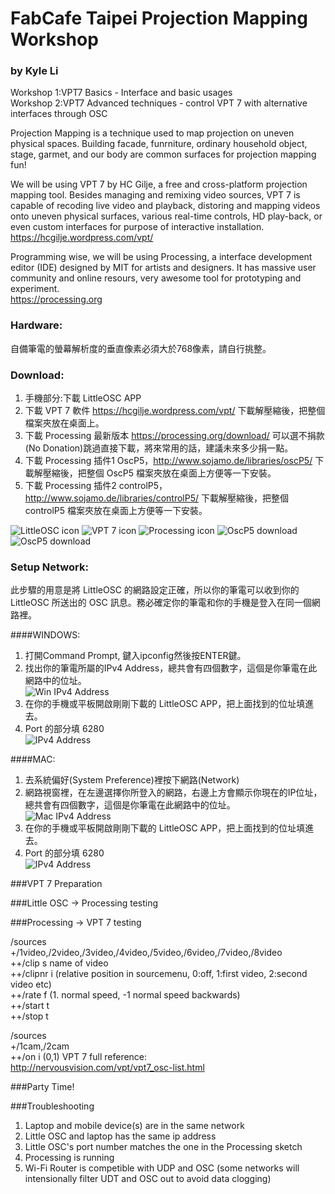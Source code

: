 # FabCafe Taipei Projection Mapping Workshop  
### by Kyle Li    
Workshop 1:VPT7 Basics - Interface and basic usages   
Workshop 2:VPT7 Advanced techniques - control VPT 7 with alternative interfaces through OSC   

Projection Mapping is a technique used to map projection on uneven physical spaces. Building facade, funrniture, ordinary household object, stage, garmet, and our body are common surfaces for projection mapping fun!    

We will be using VPT 7 by HC Gilje, a free and cross-platform projection mapping tool. Besides managing and remixing video sources, VPT 7 is capable of recoding live video and playback, distoring and mapping videos onto uneven physical surfaces, various real-time controls, HD play-back, or even custom interfaces for purpose of interactive installation.    
https://hcgilje.wordpress.com/vpt/  

Programming wise, we will be using Processing, a interface development editor (IDE) designed by MIT for artists and designers. It has massive user community and online resours, very awesome tool for prototyping and experiment.  
https://processing.org  

### Hardware:  
自備筆電的螢幕解析度的垂直像素必須大於768像素，請自行挑整。  

### Download:    
1. 手機部分:下載 LittleOSC APP  
2. 下載 VPT 7 軟件 https://hcgilje.wordpress.com/vpt/ 下載解壓縮後，把整個檔案夾放在桌面上。  
3. 下載 Processing 最新版本 https://processing.org/download/ 可以選不捐款(No Donation)跳過直接下載，將來常用的話，建議未來多少捐一點。   
4. 下載 Processing 插件1 OscP5，http://www.sojamo.de/libraries/oscP5/ 下載解壓縮後，把整個 OscP5 檔案夾放在桌面上方便等一下安裝。 
5. 下載 Processing 插件2 controlP5，http://www.sojamo.de/libraries/controlP5/ 下載解壓縮後，把整個 controlP5 檔案夾放在桌面上方便等一下安裝。 
  
![LittleOSC icon](https://github.com/ghettokon/fabcafeTaipei-VPT-7/raw/master/media/LittleOSC_icon.jpg)
![VPT 7 icon](https://github.com/ghettokon/fabcafeTaipei-VPT-7/raw/master/media/vpt7_icon.jpg)
![Processing icon](https://github.com/ghettokon/fabcafeTaipei-VPT-7/raw/master/media/Processing_icon.jpg)
![OscP5 download](https://github.com/ghettokon/fabcafeTaipei-VPT-7/raw/master/media/OSP5.jpg)
![OscP5 download](https://github.com/ghettokon/fabcafeTaipei-VPT-7/raw/master/media/controlP5.jpg)  

### Setup Network:  
此步驟的用意是將 LittleOSC 的網路設定正確，所以你的筆電可以收到你的 LittleOSC 所送出的 OSC 訊息。務必確定你的筆電和你的手機是登入在同一個網路裡。  

####WINDOWS:  
1. 打開Command Prompt, 鍵入ipconfig然後按ENTER鍵。  
2. 找出你的筆電所屬的IPv4 Address，總共會有四個數字，這個是你筆電在此網路中的位址。  
![Win IPv4 Address](https://github.com/ghettokon/fabcafeTaipei-VPT-7/raw/master/media/commandp.jpg)  
3. 在你的手機或平板開啟剛剛下載的 LittleOSC APP，把上面找到的位址填進去。  
4. Port 的部分填 6280   
![IPv4 Address](https://github.com/ghettokon/fabcafeTaipei-VPT-7/raw/master/media/loAndriod.jpg)  

####MAC:  
1. 去系統偏好(System Preference)裡按下網路(Network)  
2. 網路視窗裡，在左邊選擇你所登入的網路，右邊上方會顯示你現在的IP位址，總共會有四個數字，這個是你筆電在此網路中的位址。  
![Mac IPv4 Address](https://github.com/ghettokon/fabcafeTaipei-VPT-7/raw/master/media/mac_ip.jpg)  
3. 在你的手機或平板開啟剛剛下載的 LittleOSC APP，把上面找到的位址填進去。  
4. Port 的部分填 6280   
![IPv4 Address](https://github.com/ghettokon/fabcafeTaipei-VPT-7/raw/master/media/loMac.jpg)  

###VPT 7 Preparation

###Little OSC → Processing testing  

###Processing → VPT 7 testing

/sources  
+/1video,/2video,/3video,/4video,/5video,/6video,/7video,/8video  
++/clip s name of video  
++/clipnr i (relative position in sourcemenu, 0:off, 1:first video, 2:second video etc)  
++/rate f (1. normal speed, -1 normal speed backwards)  
++/start t  
++/stop t  
  
/sources  
+/1cam,/2cam  
++/on i (0,1) 
VPT 7 full reference:    
http://nervousvision.com/vpt/vpt7_osc-list.html  

###Party Time!

###Troubleshooting
1. Laptop and mobile device(s) are in the same network
2. Little OSC and laptop has the same ip address
3. Little OSC's port number matches the one in the Processing sketch  
4. Processing is running
5. Wi-Fi Router is competible with UDP and OSC (some networks will intensionally filter UDT and OSC out to avoid data clogging)
